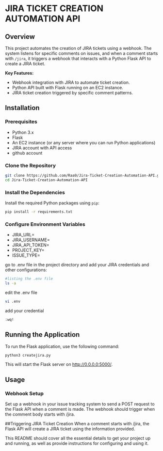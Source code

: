 # JIRA TICKET CREATION AUTOMATION API

## Overview

This project automates the creation of JIRA tickets using a webhook. The system listens for specific comments on issues, and when a comment starts with `/jira`, it triggers a webhook that interacts with a Python Flask API to create a JIRA ticket.

**Key Features:**
- Webhook integration with JIRA to automate ticket creation.
- Python API built with Flask running on an EC2 instance.
- JIRA ticket creation triggered by specific comment patterns.

## Installation

### Prerequisites

- Python 3.x
- Flask
- An EC2 instance (or any server where you can run Python applications)
- JIRA account with API access
- github account

### Clone the Repository

```bash
git clone https://github.com/Raa9/Jira-Ticket-Creation-Automation-API.git
cd Jira-Ticket-Creation-Automation-API
```

### Install the Dependencies

Install the required Python packages using `pip`:

```bash
pip install -r requirements.txt
```

### Configure Environment Variables

- JIRA_URL=<your-jira-instance-url>
- JIRA_USERNAME=<your-jira-username>
- JIRA_API_TOKEN=<your-jira-api-token>
- PROJECT_KEY=<your-jira-project-key>
- ISSUE_TYPE=<default-issue-type>

go to .env file in the project directory and add your JIRA credentials and other configurations:

```bash
#listing the .env file
ls -a
```

edit the .env file
```bash
vi .env
```
add your credential 

```bash
:wq!
```

## Running the Application

To run the Flask application, use the following command:
```bash
python3 createjira.py
```
This will start the Flask server on http://0.0.0.0:5000/.

## Usage

### Webhook Setup

Set up a webhook in your issue tracking system to send a POST request to the Flask API when a comment is made. The webhook should trigger when the comment body starts with /jira.

##Triggering JIRA Ticket Creation
When a comment starts with /jira, the Flask API will create a JIRA ticket using the information provided.


This README should cover all the essential details to get your project up and running, as well as provide instructions for configuring and using it.



